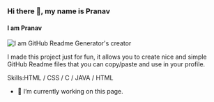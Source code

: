 ### Hi there 👋, my name is Pranav
#### I am Pranav
![I am GitHub Readme Generator's creator](https://Pra9av.github.io/github-profile-readme-generator/images/banner.png)

I made this project just for fun, it allows you to create nice and simple GitHub Readme files that you can copy/paste and use in your profile.

Skills:HTML / CSS / C / JAVA / HTML

- 🔭 I’m currently working on this page. 
